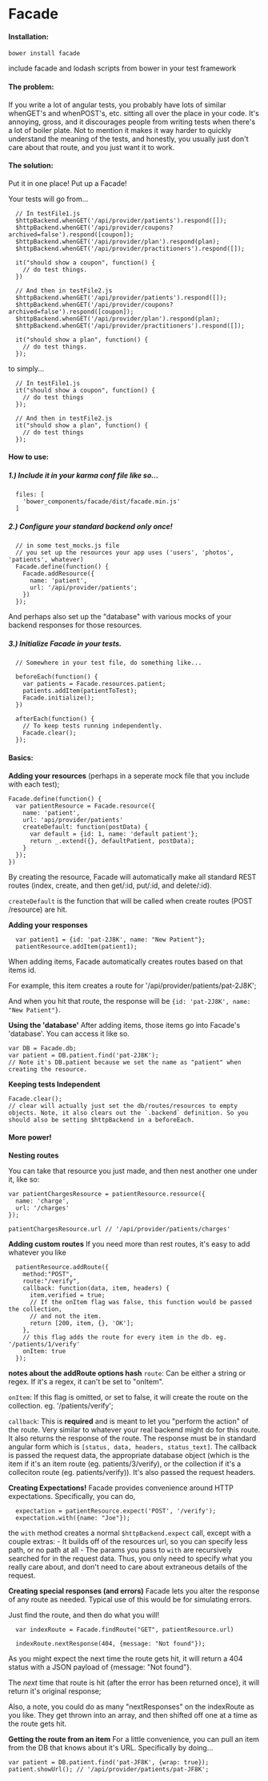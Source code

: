 # Facade

#### Installation:
`bower install facade`

include facade and lodash scripts from bower in your test framework


#### The problem:
  If you write a lot of angular tests, you probably have lots of similar whenGET's and whenPOST's, etc. sitting all over the place in your code. It's annoying, gross, and it discourages people from writing tests when there's a lot of boiler plate. Not to mention it makes it way harder to quickly understand the meaning of the tests, and honestly, you usually just don't care about that route, and you just want it to work.

#### The solution:

  Put it in one place! Put up a Facade!

  Your tests will go from...

  ```
    // In testFile1.js
    $httpBackend.whenGET('/api/provider/patients').respond([]);
    $httpBackend.whenGET('/api/provider/coupons?archived=false').respond([coupon]);
    $httpBackend.whenGET('/api/provider/plan').respond(plan);
    $httpBackend.whenGET('/api/provider/practitioners').respond([]);

    it("should show a coupon", function() {
      // do test things.
    })

    // And then in testFile2.js
    $httpBackend.whenGET('/api/provider/patients').respond([]);
    $httpBackend.whenGET('/api/provider/coupons?archived=false').respond([coupon]);
    $httpBackend.whenGET('/api/provider/plan').respond(plan);
    $httpBackend.whenGET('/api/provider/practitioners').respond([]);

    it("should show a plan", function() {
      // do test things.
    });

  ```

  to simply...
  ```
    // In testFile1.js
    it("should show a coupon", function() {
      // do test things
    });

    // And then in testFile2.js
    it("should show a plan", function() {
      // do test things
    });

  ```

#### How to use:

##### 1.) Include it in your karma conf file like so...
  ```
    files: [
      'bower_components/facade/dist/facade.min.js'
    ]
  ```

##### 2.) Configure your standard backend only once!
  ```
    // in some test_mocks.js file
    // you set up the resources your app uses ('users', 'photos', 'patients', whatever)
    Facade.define(function() {
      Facade.addResource({
        name: 'patient',
        url: '/api/provider/patients';
      })
    });
  ```
  And perhaps also set up the "database" with various mocks of your backend responses for those resources.

##### 3.) Initialize Facade in your tests.
```
  // Somewhere in your test file, do something like...

  beforeEach(function() {
    var patients = Facade.resources.patient;
    patients.addItem(patientToTest);
    Facade.initialize();
  })

  afterEach(function() {
    // To keep tests running independently.
    Facade.clear();
  });
```


#### Basics:

  **Adding your resources**
  (perhaps in a seperate mock file that you include with each test);

  ```
  Facade.define(function() {
    var patientResource = Facade.resource({
      name: 'patient',
      url: 'api/provider/patients'
      createDefault: function(postData) {
        var default = {id: 1, name: 'default patient'};
        return _.extend({}, defaultPatient, postData);
      }
    });
  })
  ```
  By creating the resource, Facade will automatically make all standard REST routes (index, create, and then get/:id, put/:id, and delete/:id).

  `createDefault` is the function that will be called when create routes (POST /resource) are hit.

  **Adding your responses**

  ```
    var patient1 = {id: 'pat-2J8K', name: "New Patient"};
    patientResource.addItem(patient1);
  ```
  When adding items, Facade automatically creates routes based on that items id.

  For example, this item creates a route for '/api/provider/patients/pat-2J8K';

  And when you hit that route, the response will be `{id: 'pat-2J8K', name: "New Patient"}`.

  **Using the 'database'**
  After adding items, those items go into Facade's 'database'. You can access it like so.
  ```
  var DB = Facade.db;
  var patient = DB.patient.find('pat-2J8K');
  // Note it's DB.patient because we set the name as "patient" when creating the resource.
  ```

  **Keeping tests Independent**
  ```
  Facade.clear();
  // clear will actually just set the db/routes/resources to empty objects. Note, it also clears out the `.backend` definition. So you should also be setting $httpBackend in a beforeEach.
  ```

#### More power!


  **Nesting routes**

  You can take that resource you just made, and then nest another one under it, like so:
  ```
  var patientChargesResource = patientResource.resource({
    name: 'charge',
    url: '/charges'
  });

  patientChargesResource.url // '/api/provider/patients/charges'
  ```

  **Adding custom routes**
  If you need more than rest routes, it's easy to add whatever you like

  ```
    patientResource.addRoute({
      method:"POST",
      route:"/verify",
      callback: function(data, item, headers) {
        item.verified = true;
        // If the onItem flag was false, this function would be passed the collection,
        // and not the item.
        return [200, item, {}, 'OK'];
      },
      // this flag adds the route for every item in the db. eg. '/patients/1/verify'
      onItem: true
    });
  ```
  **notes about the addRoute options hash**
  `route`: Can be either a string or regex. If it's a regex, it can't be set to "onItem".

  `onItem`: If this flag is omitted, or set to false, it will create the route on the collection.
  eg. '/patients/verify';

  `callback`: This is **required** and is meant to let you "perform the action" of the route. Very similar to whatever your real backend might do for this route. It also returns the response of the route. The response must be in standard angular form which is
  `[status, data, headers, status_text]`.
  The callback is passed the request data, the appropriate database object (which is the item if it's an item route (eg. patients/3/verify), or the collection if it's a colleciton route (eg. patients/verify)). It's also passed the request headers.


  **Creating Expectations!**
  Facade provides convenience around HTTP expectations. Specifically, you can do,
  ```
    expectation = patientResource.expect('POST', '/verify');
    expectation.with({name: "Joe"});
  ```

  the `with` method creates a normal `$httpBackend.expect` call, except with a couple extras:
    - It builds off of the resources url, so you can specify less path, or no path at all
    - The params you pass to `with` are recursively searched for in the request data. Thus, you only need to specify
    what you really care about, and don't need to care about extraneous details of the request.

  **Creating special responses (and errors)**
  Facade lets you alter the response of any route as needed. Typical use of this would be for simulating errors.

  Just find the route, and then do what you will!
  ```
    var indexRoute = Facade.findRoute("GET", patientResource.url)

    indexRoute.nextResponse(404, {message: "Not found"});
  ```
  As you might expect the next time the route gets hit, it will return a 404 status with
  a JSON payload of {message: "Not found"}.

  The *next* time that route is hit (after the error has been returned once), it will
  return it's original response;

  Also, a note, you could do as many "nextResponses" on the indexRoute as you like. They get thrown into an array, and then shifted off one at a time as the route gets hit.

  **Getting the route from an item**
  For a little convenience, you can pull an item from the DB that knows about it's URL.
  Specifically by doing...
  ```
  var patient = DB.patient.find('pat-JF8K', {wrap: true});
  patient.showUrl(); // '/api/provider/patients/pat-JF8K';
  ```

